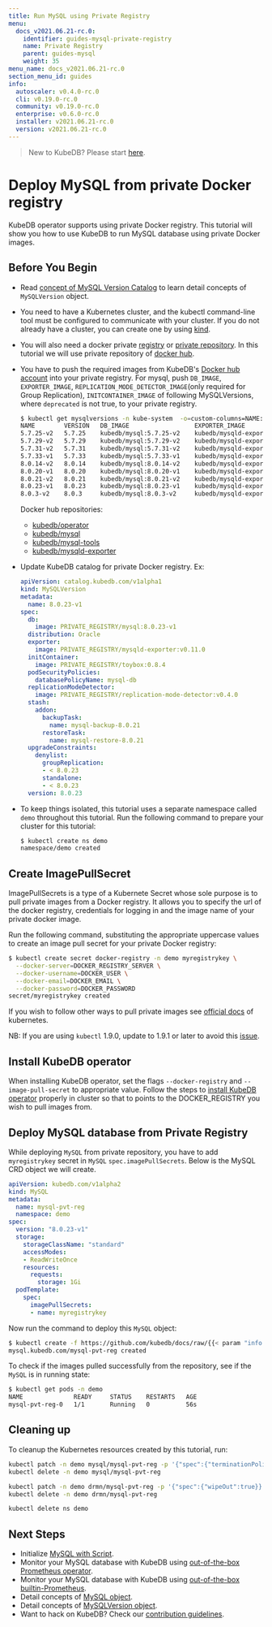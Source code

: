 ```yaml
---
title: Run MySQL using Private Registry
menu:
  docs_v2021.06.21-rc.0:
    identifier: guides-mysql-private-registry
    name: Private Registry
    parent: guides-mysql
    weight: 35
menu_name: docs_v2021.06.21-rc.0
section_menu_id: guides
info:
  autoscaler: v0.4.0-rc.0
  cli: v0.19.0-rc.0
  community: v0.19.0-rc.0
  enterprise: v0.6.0-rc.0
  installer: v2021.06.21-rc.0
  version: v2021.06.21-rc.0
---
```


> New to KubeDB? Please start [here](/docs/v2021.06.21-rc.0/README).

# Deploy MySQL from private Docker registry

KubeDB operator supports using private Docker registry. This tutorial will show you how to use KubeDB to run MySQL database using private Docker images.

## Before You Begin

- Read [concept of MySQL Version Catalog](/docs/v2021.06.21-rc.0/guides/mysql/concepts/catalog/) to learn detail concepts of `MySQLVersion` object.

- You need to have a Kubernetes cluster, and the kubectl command-line tool must be configured to communicate with your cluster. If you do not already have a cluster, you can create one by using [kind](https://kind.sigs.k8s.io/docs/user/quick-start/).

- You will also need a docker private [registry](https://docs.docker.com/registry/) or [private repository](https://docs.docker.com/docker-hub/repos/#private-repositories).  In this tutorial we will use private repository of [docker hub](https://hub.docker.com/).

- You have to push the required images from KubeDB's [Docker hub account](https://hub.docker.com/r/kubedb/) into your private registry. For mysql, push `DB_IMAGE`, `EXPORTER_IMAGE`, `REPLICATION_MODE_DETECTOR_IMAGE`(only required for Group Replication), `INITCONTAINER_IMAGE` of following MySQLVersions, where `deprecated` is not true, to your private registry.

  ```bash
  $ kubectl get mysqlversions -n kube-system  -o=custom-columns=NAME:.metadata.name,VERSION:.spec.version,DB_IMAGE:.spec.db.image,EXPORTER_IMAGE:.spec.exporter.image,REPLICATION_MODE_DETECTOR_IMAGE:.spec.replicationModeDetector.image,INITCONTAINER_IMAGE:.spec.initContainer.image,DEPRECATED:.spec.deprecated
  NAME        VERSION   DB_IMAGE                  EXPORTER_IMAGE                   REPLICATION_MODE_DETECTOR_IMAGE           INITCONTAINER_IMAGE   DEPRECATED
  5.7.25-v2   5.7.25    kubedb/mysql:5.7.25-v2    kubedb/mysqld-exporter:v0.11.0   kubedb/replication-mode-detector:v0.3.2   kubedb/toybox:0.8.4   <none>
  5.7.29-v2   5.7.29    kubedb/mysql:5.7.29-v2    kubedb/mysqld-exporter:v0.11.0   kubedb/replication-mode-detector:v0.3.2   kubedb/toybox:0.8.4   <none>
  5.7.31-v2   5.7.31    kubedb/mysql:5.7.31-v2    kubedb/mysqld-exporter:v0.11.0   kubedb/replication-mode-detector:v0.3.2   kubedb/toybox:0.8.4   <none>
  5.7.33-v1   5.7.33    kubedb/mysql:5.7.33-v1    kubedb/mysqld-exporter:v0.11.0   kubedb/replication-mode-detector:v0.3.2   kubedb/toybox:0.8.4   <none>
  8.0.14-v2   8.0.14    kubedb/mysql:8.0.14-v2    kubedb/mysqld-exporter:v0.11.0   kubedb/replication-mode-detector:v0.3.2   kubedb/toybox:0.8.4   <none>
  8.0.20-v1   8.0.20    kubedb/mysql:8.0.20-v1    kubedb/mysqld-exporter:v0.11.0   kubedb/replication-mode-detector:v0.3.2   kubedb/toybox:0.8.4   <none>
  8.0.21-v2   8.0.21    kubedb/mysql:8.0.21-v2    kubedb/mysqld-exporter:v0.11.0   kubedb/replication-mode-detector:v0.3.2   kubedb/toybox:0.8.4   <none>
  8.0.23-v1   8.0.23    kubedb/mysql:8.0.23-v1    kubedb/mysqld-exporter:v0.11.0   kubedb/replication-mode-detector:v0.3.2   kubedb/toybox:0.8.4   <none>
  8.0.3-v2    8.0.3     kubedb/mysql:8.0.3-v2     kubedb/mysqld-exporter:v0.11.0   kubedb/replication-mode-detector:v0.3.2   kubedb/toybox:0.8.4   <none>
  ```

  Docker hub repositories:
  - [kubedb/operator](https://hub.docker.com/r/kubedb/operator)
  - [kubedb/mysql](https://hub.docker.com/r/kubedb/mysql)
  - [kubedb/mysql-tools](https://hub.docker.com/r/kubedb/mysql-tools)
  - [kubedb/mysqld-exporter](https://hub.docker.com/r/kubedb/mysqld-exporter)

- Update KubeDB catalog for private Docker registry. Ex:

  ```yaml
  apiVersion: catalog.kubedb.com/v1alpha1
  kind: MySQLVersion
  metadata:
    name: 8.0.23-v1
  spec:
    db:
      image: PRIVATE_REGISTRY/mysql:8.0.23-v1
    distribution: Oracle
    exporter:
      image: PRIVATE_REGISTRY/mysqld-exporter:v0.11.0
    initContainer:
      image: PRIVATE_REGISTRY/toybox:0.8.4
    podSecurityPolicies:
      databasePolicyName: mysql-db
    replicationModeDetector:
      image: PRIVATE_REGISTRY/replication-mode-detector:v0.4.0
    stash:
      addon:
        backupTask:
          name: mysql-backup-8.0.21
        restoreTask:
          name: mysql-restore-8.0.21
    upgradeConstraints:
      denylist:
        groupReplication:
        - < 8.0.23
        standalone:
        - < 8.0.23
    version: 8.0.23
  ```

- To keep things isolated, this tutorial uses a separate namespace called `demo` throughout this tutorial. Run the following command to prepare your cluster for this tutorial:

  ```bash
  $ kubectl create ns demo
  namespace/demo created
   ```

## Create ImagePullSecret

ImagePullSecrets is a type of a Kubernete Secret whose sole purpose is to pull private images from a Docker registry. It allows you to specify the url of the docker registry, credentials for logging in and the image name of your private docker image.

Run the following command, substituting the appropriate uppercase values to create an image pull secret for your private Docker registry:

```bash
$ kubectl create secret docker-registry -n demo myregistrykey \
  --docker-server=DOCKER_REGISTRY_SERVER \
  --docker-username=DOCKER_USER \
  --docker-email=DOCKER_EMAIL \
  --docker-password=DOCKER_PASSWORD
secret/myregistrykey created
```

If you wish to follow other ways to pull private images see [official docs](https://kubernetes.io/docs/concepts/containers/images/) of kubernetes.

NB: If you are using `kubectl` 1.9.0, update to 1.9.1 or later to avoid this [issue](https://github.com/kubernetes/kubernetes/issues/57427).

## Install KubeDB operator

When installing KubeDB operator, set the flags `--docker-registry` and `--image-pull-secret` to appropriate value. Follow the steps to [install KubeDB operator](/docs/v2021.06.21-rc.0/setup/README) properly in cluster so that to points to the DOCKER_REGISTRY you wish to pull images from.

## Deploy MySQL database from Private Registry

While deploying `MySQL` from private repository, you have to add `myregistrykey` secret in `MySQL` `spec.imagePullSecrets`.
Below is the MySQL CRD object we will create.

```yaml
apiVersion: kubedb.com/v1alpha2
kind: MySQL
metadata:
  name: mysql-pvt-reg
  namespace: demo
spec:
  version: "8.0.23-v1"
  storage:
    storageClassName: "standard"
    accessModes:
    - ReadWriteOnce
    resources:
      requests:
        storage: 1Gi
  podTemplate:
    spec:
      imagePullSecrets:
      - name: myregistrykey
```

Now run the command to deploy this `MySQL` object:

```bash
$ kubectl create -f https://github.com/kubedb/docs/raw/{{< param "info.version" >}}/docs/guides/mysql/private-registry/yamls/standalone.yaml
mysql.kubedb.com/mysql-pvt-reg created
```

To check if the images pulled successfully from the repository, see if the `MySQL` is in running state:

```bash
$ kubectl get pods -n demo
NAME              READY     STATUS    RESTARTS   AGE
mysql-pvt-reg-0   1/1       Running   0          56s
```

## Cleaning up

To cleanup the Kubernetes resources created by this tutorial, run:

```bash
kubectl patch -n demo mysql/mysql-pvt-reg -p '{"spec":{"terminationPolicy":"WipeOut"}}' --type="merge"
kubectl delete -n demo mysql/mysql-pvt-reg

kubectl patch -n demo drmn/mysql-pvt-reg -p '{"spec":{"wipeOut":true}}' --type="merge"
kubectl delete -n demo drmn/mysql-pvt-reg

kubectl delete ns demo
```

## Next Steps

- Initialize [MySQL with Script](/docs/v2021.06.21-rc.0/guides/mysql/initialization/).
- Monitor your MySQL database with KubeDB using [out-of-the-box Prometheus operator](/docs/v2021.06.21-rc.0/guides/mysql/monitoring/prometheus-operator/).
- Monitor your MySQL database with KubeDB using [out-of-the-box builtin-Prometheus](/docs/v2021.06.21-rc.0/guides/mysql/monitoring/builtin-prometheus/).
- Detail concepts of [MySQL object](/docs/v2021.06.21-rc.0/guides/mysql/concepts/database/).
- Detail concepts of [MySQLVersion object](/docs/v2021.06.21-rc.0/guides/mysql/concepts/catalog/).
- Want to hack on KubeDB? Check our [contribution guidelines](/docs/v2021.06.21-rc.0/CONTRIBUTING).
